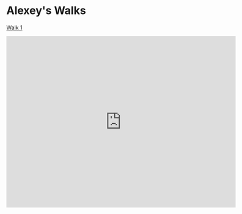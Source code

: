 # Alexey's Walks

[Walk 1](https://goo.gl/maps/vDwdKnk9UPU2) 

<iframe src="https://www.google.com/maps/embed?pb=!1m28!1m12!1m3!1d21522.311513707606!2d-122.15229605114934!3d47.60107111778335!2m3!1f0!2f0!3f0!3m2!1i1024!2i768!4f13.1!4m13!3e2!4m5!1s0x0%3A0x36a6f60d6d0b83e2!2sCrossroads+Park!3m2!1d47.617733099999995!2d-122.1249031!4m5!1s0x54906c1e28d06265%3A0xbb6915939ab3de70!2sBellevue+College%2C+3000+Landerholm+Cir+SE%2C+Bellevue%2C+WA+98007!3m2!1d47.585351499999994!2d-122.1482834!5e0!3m2!1sen!2sus!4v1454371022341" width="600" height="450" frameborder="0" style="border:0" allowfullscreen></iframe>